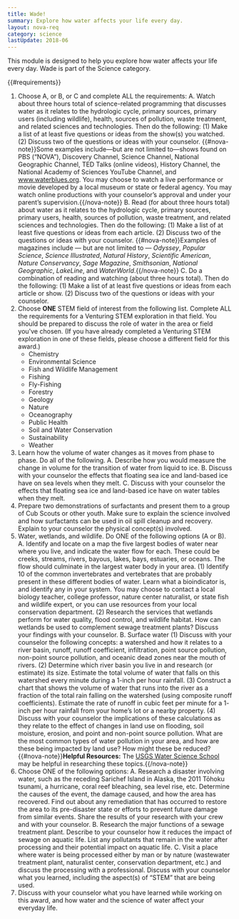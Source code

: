 ```yaml
---
title: Wade!
summary: Explore how water affects your life every day.
layout: nova-req
category: science
lastUpdate: 2018-06
---
```


This module is designed to help you explore how water affects your life every day. Wade is part of the Science category.

{{#requirements}}
1. Choose A, or B, or C and complete ALL the requirements:
A. Watch about three hours total of science-related programming that discusses water as it relates to the hydrologic cycle, primary sources, primary users (including wildlife), health, sources of pollution, waste treatment, and related sciences and technologies. Then do the following:
(1) Make a list of at least five questions or ideas from the show(s) you watched.
(2) Discuss two of the questions or ideas with your counselor.
{{#nova-note}}Some examples include—but are not limited to—shows found on PBS (“NOVA”), Discovery Channel, Science Channel, National Geographic Channel, TED Talks (online videos), History Channel, the National Academy of Sciences YouTube Channel, and www.waterblues.org. You may choose to watch a live performance or movie developed by a local museum or state or federal agency. You may watch online productions with your counselor’s approval and under your parent’s supervision.{{/nova-note}}
B. Read (for about three hours total) about water as it relates to the hydrologic cycle, primary sources, primary users, health, sources of pollution, waste treatment, and related sciences and technologies. Then do the following:
(1) Make a list of at least five questions or ideas from each article.
(2) Discuss two of the questions or ideas with your counselor.
{{#nova-note}}Examples of magazines include — but are not limited to — *Odyssey*, *Popular Science*, *Science Illustrated*, *Natural History*, *Scientific American*, *Nature Conservancy*, *Sage Magazine*, *Smithsonian*, *National Geographic*, *LakeLine*, and *WaterWorld*.{{/nova-note}}
C. Do a combination of reading and watching (about three hours total). Then do the following:
(1) Make a list of at least five questions or ideas from each article or show.
(2) Discuss two of the questions or ideas with your counselor.
2. Choose **ONE** STEM field of interest from the following list. Complete ALL the requirements for a Venturing STEM exploration in that field. You should be prepared to discuss the role of water in the area or field you've chosen. (If you have already completed a Venturing STEM exploration in one of these fields, please choose a different field for this award.)
    * Chemistry
    * Environmental Science
    * Fish and Wildlife Management
    * Fishing
    * Fly-Fishing
    * Forestry
    * Geology
    * Nature
    * Oceanography
    * Public Health
    * Soil and Water Conservation
    * Sustainability
    * Weather
3. Learn how the volume of water changes as it moves from phase to phase. Do all of the following.
A. Describe how you would measure the change in volume for the transition of water from liquid to ice.
B. Discuss with your counselor the effects that floating sea ice and land-based ice have on sea levels when they melt.
C. Discuss with your counselor the effects that floating sea ice and land-based ice have on water tables when they melt.
4. Prepare two demonstrations of surfactants and present them to a group of Cub Scouts or other youth. Make sure to explain the science involved and how surfactants can be used in oil spill cleanup and recovery. Explain to your counselor the physical concept(s) involved.
5. Water, wetlands, and wildlife. Do ONE of the following options (A or B).
A. Identify and locate on a map the five largest bodies of water near where you live, and indicate the water flow for each. These could be creeks, streams, rivers, bayous, lakes, bays, estuaries, or oceans. The flow should culminate in the largest water body in your area.
(1) Identify 10 of the common invertebrates and vertebrates that are probably present in these different bodies of water. Learn what a bioindicator is, and identify any in your system. You may choose to contact a local biology teacher, college professor, nature center naturalist, or state fish and wildlife expert, or you can use resources from your local conservation department.
(2) Research the services that wetlands perform for water quality, flood control, and wildlife habitat. How can wetlands be used to complement sewage treatment plants? Discuss your findings with your counselor.
B. Surface water
(1) Discuss with your counselor the following concepts: a watershed and how it relates to a river basin, runoff, runoff coefficient, infiltration, point source pollution, non-point source pollution, and oceanic dead zones near the mouth of rivers.
(2) Determine which river basin you live in and research (or estimate) its size.  Estimate the total volume of water that falls on this watershed every minute during a 1-inch per hour rainfall.
(3) Construct a chart that shows the volume of water that runs into the river as a fraction of the total rain falling on the watershed (using composite runoff coefficients). Estimate the rate of runoff in cubic feet per minute for a 1- inch per hour rainfall from your home’s lot or a nearby property.
(4) Discuss with your counselor the implications of these calculations as they relate to the effect of changes in land use on flooding, soil moisture, erosion, and point and non-point source pollution. What are the most common types of water pollution in your area, and how are these being impacted by land use? How might these be reduced?
{{#nova-note}}**Helpful Resources:** The [USGS Water Science School](https://water.usgs.gov/edu/) may be helpful in researching these topics.{{/nova-note}}
6. Choose ONE of the following options:
A. Research a disaster involving water, such as the receding Sarichef Island in Alaska, the 2011 Tōhoku tsunami, a hurricane, coral reef bleaching, sea level rise, etc. Determine the causes of the event, the damage caused, and how the area has recovered. Find out about any remediation that has occurred to restore the area to its pre-disaster state or efforts to prevent future damage from similar events. Share the results of your research with your crew and with your counselor.
B. Research the major functions of a sewage treatment plant. Describe to your counselor how it reduces the impact of sewage on aquatic life. List any pollutants that remain in the water after processing and their potential impact on aquatic life.
C. Visit a place where water is being processed either by man or by nature (wastewater treatment plant, naturalist center, conservation department, etc.) and discuss the processing with a professional. Discuss with your counselor what you learned, including the aspect(s) of “STEM” that are being used.
7. Discuss with your counselor what you have learned while working on this award, and how water and the science of water affect your everyday life.
